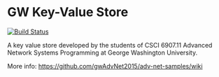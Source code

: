 # GW Key-Value Store

[![Build Status](https://travis-ci.org/gwAdvNet2015/gw-kv-store.svg)](https://travis-ci.org/gwAdvNet2015/gw-kv-store)

A key value store developed by the students of CSCI 6907.11 Advanced Network Systems Programming at George Washington University.

More info: https://github.com/gwAdvNet2015/adv-net-samples/wiki
